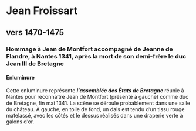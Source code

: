 # Jean Froissart

## vers 1470-1475

### Hommage à Jean de Montfort accompagné de Jeanne de Flandre, à Nantes 1341, après la mort de son demi-frère le duc Jean III de Bretagne

#### Enluminure

Cette enluminure représente ***l’assemblée des États de Bretagne*** réunie à Nantes pour reconnaître Jean de Montfort (présenté à gauche) comme duc de Bretagne, fin mai 1341. La scène se déroule probablement dans une salle du château.  À gauche, en toile de fond, un dais est tendu d’un tissu rouge matelassé, avec les côtés et le dessus réalisés dans une draperie verte à galons d’or. 